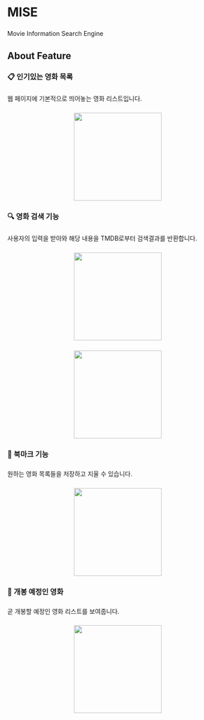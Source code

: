 <h1 align="left">MISE</h1>

###

<p align="left">Movie Information Search Engine</p>

###

<h2 align="left">About Feature</h2>

###

<h3 align="left">📋 인기있는 영화 목록</h3>

###

<p align="left">웹 페이지에 기본적으로 띄어놓는 영화 리스트입니다.</p>

###

<div align="center">
  <img height="200" src=""  />
</div>

###

<h3 align="left">🔍 영화 검색 기능</h3>

###

<p align="left">사용자의 입력을 받아와 해당 내용을 TMDB로부터 검색결과를 반환합니다.</p>

###

<div align="center">
  <img height="200" src=""  />
</div>

###

<div align="center">
  <img height="200" src=""  />
</div>

###

<h3 align="left">🔖 북마크 기능</h3>

###

<p align="left">원하는 영화 목록들을 저장하고 지울 수 있습니다.</p>

###

<div align="center">
  <img height="200" src=""  />
</div>

###

<h3 align="left">🍿 개봉 예정인 영화</h3>

###

<p align="left">곧 개봉할 예정인 영화 리스트를 보여줍니다.</p>

###

<div align="center">
  <img height="200" src=""  />
</div>

###